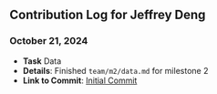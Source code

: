
## Contribution Log for Jeffrey Deng

### October 21, 2024
-   **Task** Data
-   **Details**: Finished `team/m2/data.md` for milestone 2
-   **Link to Commit**: [Initial Commit](https://github.com/johncle/CS326Team7/commit/77e66dcd282025d7128ca9f0e408ac1ad27d6bb7)

